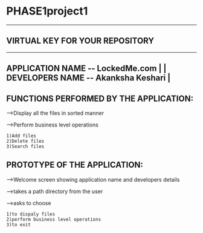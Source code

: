 # PHASE1project1
---------------------------------
VIRTUAL KEY FOR YOUR REPOSITORY
---------------------------------

--------------------------------------
APPLICATION NAME -- LockedMe.com     |
                                     |
DEVELOPERS NAME -- Akanksha Keshari  |
--------------------------------------

FUNCTIONS PERFORMED BY THE APPLICATION:
----------------------------------------

-->Display all the files in sorted manner

-->Perform business level operations
   
    1)Add files
    2)Delete files
    3)Search files
    
    
PROTOTYPE OF THE APPLICATION:
---------------------------------

-->Welcome screen showing application name and developers details

-->takes a path directory from the user

-->asks to choose
    
    1)to dispaly files
    2)perform business level operations
    3)to exit
